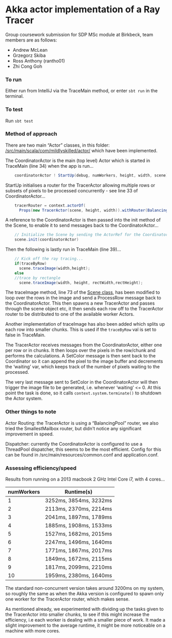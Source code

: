 # Akka actor implementation of a Ray Tracer

Group coursework submission for SDP MSc module at Birkbeck, team members are as follows:

- Andrew McLean
- Grzegorz Skiba
- Ross Anthony (rantho01)
- Zhi Cong Goh


### To run

Either run from IntelliJ via the TraceMain method, or enter `sbt run` in the terminal.


### To test

Run `sbt test`


### Method of approach

There are two main “Actor” classes, in this folder: [/src/main/scala/com/mildlyskilled/actor/](src/main/scala/com/mildlyskilled/actor/) which have been implemented.

The CoordinatorActor is the main (top level) Actor which is started in TraceMain (line 34) when the app is run...

```scala
    coordinatorActor ! StartUp(debug, numWorkers, height, width, scene)
```

StartUp initialises a router for the TracerActor allowing multiple rows or subsets of pixels to be processed concurrently - see line 33 of CoordinatorActor...

```scala
    tracerRouter = context.actorOf(
      Props(new TracerActor(scene, height, width)).withRouter(BalancingPool(numWorkers)),"tracerRouter")
```

A reference to the CoordinatorActor is then passed into the init method of the Scene, to enable it to send messages back to the CoordinatorActor...

```scala
    // Initialize the Scene by sending the ActorRef for the CoordinatorActor
    scene.init(coordinatorActor)
```

Then the following is lastly run in TraceMain (line 39)...

```scala
    // Kick off the ray tracing...
    if(traceByRow)
      scene.traceImage(width,height);
    else
    //trace by rectangle
      scene.traceImage(width, height, rectWidth,rectHeight);
```

The traceImage method, line 73 of the [Scene class](src/main/scala/com/mildlyskilled/Scene.scala), has been modified to loop over the rows in the image and send a ProcessRow message back to the CoordinatorActor. This then spawns a new TracerActor and passes through the scene object etc, it then sends each row off to the TracerActor router to be distributed to one of the available worker Actors.

Another implementation of traceImage has also been added which splits up each row into smaller chunks. This is used if the `traceByRow` val is set to false in TraceMain.

The TracerActor receives messages from the CoordinatorActor, either one per row or in chunks. It then loops over the pixels in the row/chunk and performs the calculations. A SetColor message is then sent back to the Coordinator so it can append the pixel to the image buffer and decrements the ‘waiting’ var, which keeps track of the number of pixels waiting to the processed.

The very last message sent to SetColor in the CoordinatorActor will then trigger the image file to be generated, i.e. whenever ‘waiting’ <= 0. At this point the task is done, so it calls `context.system.terminate()` to shutdown the Actor system.


### Other things to note

Actor Routing: the TracerActor is using a “BalancingPool” router, we also tried the SmallestMailbox router, but didn't notice any significant improvement in speed.

Dispatcher: currently the CoordinatorActor is configured to use a ThreadPool dispatcher, this seems to be the most efficient. Config for this can be found in /src/main/resources/common.conf and application.conf.


### Assessing efficiency/speed

Results from running on a 2013 macbook 2 GHz Intel Core i7, with 4 cores...

|numWorkers|Runtime(s)|
|---|------------------------|
|1	| 3252ms, 3854ms, 3232ms |
|2	| 2113ms, 2370ms, 2214ms |
|3	| 2041ms, 1897ms, 1789ms |
|4	| 1885ms, 1908ms, 1533ms |
|5	| 1527ms, 1682ms, 2015ms |
|6	| 2247ms, 1496ms, 1640ms |
|7	| 1771ms, 1867ms, 2017ms |
|8	| 1849ms, 1672ms, 2115ms |
|9	| 1817ms, 2099ms, 2210ms |
|10 | 1959ms, 2380ms, 1640ms |

The standard non-concurrent version takes around 3200ms on my system, so roughly the same as when the Akka version is configured to spawn only one worker for the TracerActor router, which makes sense.

As mentioned already, we experimented with dividing up the tasks given to the TracerActor into smaller chunks, to see if this might increase the efficiency, i.e each worker is dealing with a smaller piece of work. It made a slight improvement to the average runtime, it might be more noticeable on a machine with more cores.
